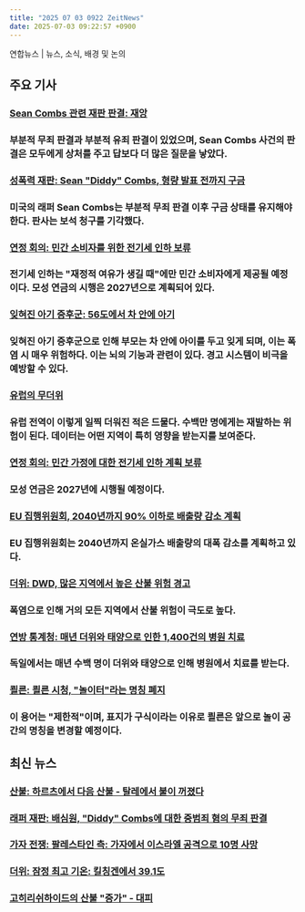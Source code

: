 ```yaml
---
title: "2025 07 03 0922 ZeitNews"
date: 2025-07-03 09:22:57 +0900
---
```


연합뉴스 | 뉴스, 소식, 배경 및 논의  

## 주요 기사  

### [Sean Combs 관련 재판 판결: 재앙](https://www.zeit.de/kultur/musik/2025-07/sean-combs-urteil-teilfreispruch-diddy)  
### 부분적 무죄 판결과 부분적 유죄 판결이 있었으며, Sean Combs 사건의 판결은 모두에게 상처를 주고 답보다 더 많은 질문을 낳았다.  

### [성폭력 재판: Sean "Diddy" Combs, 형량 발표 전까지 구금](https://www.zeit.de/kultur/musik/2025-07/sean-diddy-combs-bleibt-in-haft-nach-urteil)  
### 미국의 래퍼 Sean Combs는 부분적 무죄 판결 이후 구금 상태를 유지해야 한다. 판사는 보석 청구를 기각했다.  

### [연정 회의: 민간 소비자를 위한 전기세 인하 보류](https://www.zeit.de/politik/deutschland/2025-07/koalitionsauschuss-stromsteuer-private-verbraucher-muetterrente)  
### 전기세 인하는 "재정적 여유가 생길 때"에만 민간 소비자에게 제공될 예정이다. 모성 연금의 시행은 2027년으로 계획되어 있다.  

### [잊혀진 아기 증후군: 56도에서 차 안에 아기](https://www.zeit.de/mobilitaet/2025-06/forgotten-baby-syndrome-auto-kinder-child-presence-detection-warnsysteme)  
### 잊혀진 아기 증후군으로 인해 부모는 차 안에 아이를 두고 잊게 되며, 이는 폭염 시 매우 위험하다. 이는 뇌의 기능과 관련이 있다. 경고 시스템이 비극을 예방할 수 있다.  

### [유럽의 무더위](https://www.zeit.de/wissen/2025-07/hitze-europa-hoechsttemperaturen-vergleich-daten)  
### 유럽 전역이 이렇게 일찍 더워진 적은 드물다. 수백만 명에게는 재발하는 위험이 된다. 데이터는 어떤 지역이 특히 영향을 받는지를 보여준다.  

### [연정 회의: 민간 가정에 대한 전기세 인하 계획 보류](https://www.zeit.de/politik/deutschland/2025-07/koalitionsauschuss-stromsteuer-private-verbraucher-muetterrente)  
### 모성 연금은 2027년에 시행될 예정이다.  

### [EU 집행위원회, 2040년까지 90% 이하로 배출량 감소 계획](https://www.zeit.de/politik/2025-07/eu-kommission-will-90-prozent-weniger-emissionen-bis-2040)  
### EU 집행위원회는 2040년까지 온실가스 배출량의 대폭 감소를 계획하고 있다.  

### [더위: DWD, 많은 지역에서 높은 산불 위험 경고](https://www.zeit.de/wissen/umwelt/2025-07/hitze-waldbrandgefahr-hitzwelle-trockenheit-boeschungsbrand)  
### 폭염으로 인해 거의 모든 지역에서 산불 위험이 극도로 높다.  

### [연방 통계청: 매년 더위와 태양으로 인한 1,400건의 병원 치료](https://www.zeit.de/gesundheit/2025-07/statistisches-bundesamt-hitze-sonne-krankenhaus)  
### 독일에서는 매년 수백 명이 더위와 태양으로 인해 병원에서 치료를 받는다.  

### [쾰른: 쾰른 시청, "놀이터"라는 명칭 폐지](https://www.zeit.de/gesellschaft/zeitgeschehen/2025-07/koeln-spielplatz-neue-bezeichnung-inklusion)  
### 이 용어는 "제한적"이며, 표지가 구식이라는 이유로 쾰른은 앞으로 놀이 공간의 명칭을 변경할 예정이다.  

## 최신 뉴스  

### [산불: 하르츠에서 다음 산불 - 탈레에서 불이 꺼졌다](https://www.zeit.de/news/2025-07/03/waldbrand-in-thale-im-harz-geloescht)  

### [래퍼 재판: 배심원, "Diddy" Combs에 대한 중범죄 혐의 무죄 판결](https://www.zeit.de/news/2025-07/02/berichte-urteil-im-combs-prozess-steht-fest)  

### [가자 전쟁: 팔레스타인 측: 가자에서 이스라엘 공격으로 10명 사망](https://www.zeit.de/news/2025-07/03/palaestinenser-10-tote-bei-israelischem-angriff-in-gaza)  

### [더위: 잠정 최고 기온: 킬칭겐에서 39.1도](https://www.zeit.de/news/2025-07/03/vorlaeufiger-spitzenwert-39-1-grad-in-kitzingen)  

### [고히리쉬하이드의 산불 "증가" - 대피](https://www.zeit.de/news/2025-07/02/waldbrand-in-gohrischheide-eskaliert-evakuierungen)